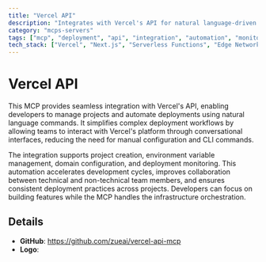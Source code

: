 ```yaml
---
title: "Vercel API"
description: "Integrates with Vercel's API for natural language-driven project management and deployment automation to streamline development workflows."
category: "mcps-servers"
tags: ["mcp", "deployment", "api", "integration", "automation", "monitoring"]
tech_stack: ["Vercel", "Next.js", "Serverless Functions", "Edge Network", "Frontend Deployment"]
---
```


# Vercel API

This MCP provides seamless integration with Vercel's API, enabling developers to manage projects and automate deployments using natural language commands. It simplifies complex deployment workflows by allowing teams to interact with Vercel's platform through conversational interfaces, reducing the need for manual configuration and CLI commands.

The integration supports project creation, environment variable management, domain configuration, and deployment monitoring. This automation accelerates development cycles, improves collaboration between technical and non-technical team members, and ensures consistent deployment practices across projects. Developers can focus on building features while the MCP handles the infrastructure orchestration.

## Details

- **GitHub**: https://github.com/zueai/vercel-api-mcp
- **Logo**: 
